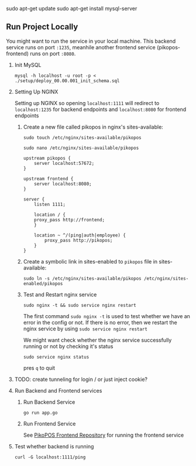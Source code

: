 sudo apt-get update
sudo apt-get install mysql-server

## Run Project Locally

You might want to run the service in your local machine. This backend service runs on port `:1235`, meanhile another frontend service (pikopos-frontend) runs on port `:8080`.

1. Init MySQL

    `mysql -h localhost -u root -p < ./setup/deploy_00.00.001_init_schema.sql`

2. Setting Up NGINX

    Setting up NGINX so opening `localhost:1111` will redirect to `localhost:1235` for backend endpoints and `localhost:8080` for frontend endpoints

    1. Create a new file called pikopos in nginx's sites-available:

        `sudo touch /etc/nginx/sites-available/pikopos`

        `sudo nano /etc/nginx/sites-available/pikopos`

        ```
        upstream pikopos {
            server localhost:57672;
        }

        upstream frontend {
            server localhost:8080;
        }

        server {
            listen 1111;

            location / {
            proxy_pass http://frontend;
            }

            location ~ ^/(ping|auth|employee) {
                proxy_pass http://pikopos;
            }
        }

        ```
    2. Create a symbolic link in sites-enabled to `pikopos` file in sites-available:

        `sudo ln -s /etc/nginx/sites-available/pikopos /etc/nginx/sites-enabled/pikopos`

    3. Test and Restart nginx service

        `sudo nginx -t && sudo service nginx restart`

        The first command `sudo nginx -t` is used to test whether we have an error in the config or not. If there is no error, then we restart the nginx service by using `sudo service nginx restart`

        We might want check whether the nginx service successfully running or not by checking it's status

        `sudo service nginx status`

        pres `q` to quit

3. TODO: create tunneling for login / or just inject cookie?

4. Run Backend and Frontend services

    1. Run Backend Service

        `go run app.go`

    2. Run Frontend Service

        See [PikoPOS Frontend Repository](https://github.com/pikomonde/pikopos-frontend) for running the frontend service

5. Test whether backend is running

    `curl -G localhost:1111/ping`




